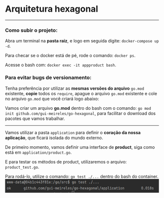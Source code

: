 # Arquitetura hexagonal

---

### Como subir o projeto:

Abra um terminal na **pasta raiz**, e logo em seguida digite: `docker-compose up -d`.

Para checar se o docker está de pé, rode o comando: `docker ps`.

Acesse o bash com: `docker exec -it appproduct bash`.

### Para evitar bugs de versionamento:

Tenha preferência por utilizar as **mesmas versões do arquivo** `go.mod` existente, **copie** todos os `require`,
apague o arquivo `go.mod` existente e cole no arquivo `go.mod` que você criará logo abaixo:

Vamos criar um arquivo **go.mod** dentro do bash com o comando: `go mod init github.com/gui-meireles/go-hexagonal`, para facilitar
o download dos pacotes que vamos trabalhar.

---

Vamos utilizar a pasta `application` para definir o **coração da nossa aplicação**, que ficará isolada do mundo externo.

De primeiro momento, vamos definir uma interface de **product**, siga como está em `application/product.go`.

E para testar os métodos de product, utilizaremos o arquivo: `product_test.go`.

Para rodá-lo, utilize o comando: `go test ./...` dentro do bash do container.
![img.png](readme_images/img.png)